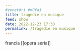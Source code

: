 ```yaml
---
#zenetöri #műfaj
title: tragedie en musique
feed: show
date: 2022-12-23 17:30
permalink: /tragedie en musique
---
```


francia [[opera seria]]